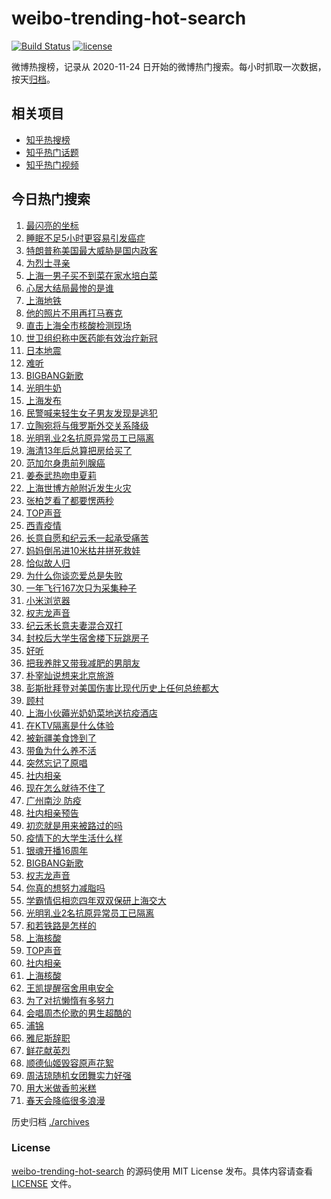 # weibo-trending-hot-search

[![Build Status](https://github.com/justjavac/weibo-trending-hot-search/workflows/ci/badge.svg?branch=master)](https://github.com/justjavac/weibo-trending-hot-search/actions)
[![license](https://img.shields.io/github/license/justjavac/weibo-trending-hot-search)](https://github.com/justjavac/weibo-trending-hot-search/blob/master/LICENSE)

微博热搜榜，记录从 2020-11-24 日开始的微博热门搜索。每小时抓取一次数据，按天[归档](./archives)。

## 相关项目

- [知乎热搜榜](https://github.com/justjavac/zhihu-trending-top-search)
- [知乎热门话题](https://github.com/justjavac/zhihu-trending-hot-questions)
- [知乎热门视频](https://github.com/justjavac/zhihu-trending-hot-video)

## 今日热门搜索

<!-- BEGIN -->
<!-- 最后更新时间 Tue Apr 05 2022 06:16:08 GMT+0800 (China Standard Time) -->

1. [最闪亮的坐标](https://s.weibo.com//weibo?q=%23%E6%9C%80%E9%97%AA%E4%BA%AE%E7%9A%84%E5%9D%90%E6%A0%87%23&Refer=new_time)
1. [睡眠不足5小时更容易引发癌症](https://s.weibo.com//weibo?q=%23%E7%9D%A1%E7%9C%A0%E4%B8%8D%E8%B6%B35%E5%B0%8F%E6%97%B6%E6%9B%B4%E5%AE%B9%E6%98%93%E5%BC%95%E5%8F%91%E7%99%8C%E7%97%87%23&Refer=top)
1. [特朗普称美国最大威胁是国内政客](https://s.weibo.com//weibo?q=%23%E7%89%B9%E6%9C%97%E6%99%AE%E7%A7%B0%E7%BE%8E%E5%9B%BD%E6%9C%80%E5%A4%A7%E5%A8%81%E8%83%81%E6%98%AF%E5%9B%BD%E5%86%85%E6%94%BF%E5%AE%A2%23&Refer=top)
1. [为烈士寻亲](https://s.weibo.com//weibo?q=%23%E4%B8%BA%E7%83%88%E5%A3%AB%E5%AF%BB%E4%BA%B2%23&Refer=top)
1. [上海一男子买不到菜在家水培白菜](https://s.weibo.com//weibo?q=%23%E4%B8%8A%E6%B5%B7%E4%B8%80%E7%94%B7%E5%AD%90%E4%B9%B0%E4%B8%8D%E5%88%B0%E8%8F%9C%E5%9C%A8%E5%AE%B6%E6%B0%B4%E5%9F%B9%E7%99%BD%E8%8F%9C%23&Refer=top)
1. [心居大结局最惨的是谁](https://s.weibo.com//weibo?q=%23%E5%BF%83%E5%B1%85%E5%A4%A7%E7%BB%93%E5%B1%80%E6%9C%80%E6%83%A8%E7%9A%84%E6%98%AF%E8%B0%81%23&Refer=top)
1. [上海地铁](https://s.weibo.com//weibo?q=%23%E4%B8%8A%E6%B5%B7%E5%9C%B0%E9%93%81%23&Refer=top)
1. [他的照片不用再打马赛克](https://s.weibo.com//weibo?q=%23%E4%BB%96%E7%9A%84%E7%85%A7%E7%89%87%E4%B8%8D%E7%94%A8%E5%86%8D%E6%89%93%E9%A9%AC%E8%B5%9B%E5%85%8B%23&Refer=top)
1. [直击上海全市核酸检测现场](https://s.weibo.com//weibo?q=%23%E7%9B%B4%E5%87%BB%E4%B8%8A%E6%B5%B7%E5%85%A8%E5%B8%82%E6%A0%B8%E9%85%B8%E6%A3%80%E6%B5%8B%E7%8E%B0%E5%9C%BA%23&Refer=top)
1. [世卫组织称中医药能有效治疗新冠](https://s.weibo.com//weibo?q=%23%E4%B8%96%E5%8D%AB%E7%BB%84%E7%BB%87%E7%A7%B0%E4%B8%AD%E5%8C%BB%E8%8D%AF%E8%83%BD%E6%9C%89%E6%95%88%E6%B2%BB%E7%96%97%E6%96%B0%E5%86%A0%23&Refer=top)
1. [日本地震](https://s.weibo.com//weibo?q=%E6%97%A5%E6%9C%AC%E5%9C%B0%E9%9C%87&Refer=top)
1. [难听](https://s.weibo.com//weibo?q=%E9%9A%BE%E5%90%AC&Refer=top)
1. [BIGBANG新歌](https://s.weibo.com//weibo?q=%23BIGBANG%E6%96%B0%E6%AD%8C%23&Refer=top)
1. [光明牛奶](https://s.weibo.com//weibo?q=%23%E5%85%89%E6%98%8E%E7%89%9B%E5%A5%B6%23&Refer=top)
1. [上海发布](https://s.weibo.com//weibo?q=%E4%B8%8A%E6%B5%B7%E5%8F%91%E5%B8%83&Refer=top)
1. [民警喊来轻生女子男友发现是逃犯](https://s.weibo.com//weibo?q=%23%E6%B0%91%E8%AD%A6%E5%96%8A%E6%9D%A5%E8%BD%BB%E7%94%9F%E5%A5%B3%E5%AD%90%E7%94%B7%E5%8F%8B%E5%8F%91%E7%8E%B0%E6%98%AF%E9%80%83%E7%8A%AF%23&Refer=top)
1. [立陶宛将与俄罗斯外交关系降级](https://s.weibo.com//weibo?q=%23%E7%AB%8B%E9%99%B6%E5%AE%9B%E5%B0%86%E4%B8%8E%E4%BF%84%E7%BD%97%E6%96%AF%E5%A4%96%E4%BA%A4%E5%85%B3%E7%B3%BB%E9%99%8D%E7%BA%A7%23&Refer=top)
1. [光明乳业2名抗原异常员工已隔离](https://s.weibo.com//weibo?q=%E5%85%89%E6%98%8E%E4%B9%B3%E4%B8%9A2%E5%90%8D%E6%8A%97%E5%8E%9F%E5%BC%82%E5%B8%B8%E5%91%98%E5%B7%A5%E5%B7%B2%E9%9A%94%E7%A6%BB&Refer=top)
1. [海清13年后总算把房给买了](https://s.weibo.com//weibo?q=%23%E6%B5%B7%E6%B8%8513%E5%B9%B4%E5%90%8E%E6%80%BB%E7%AE%97%E6%8A%8A%E6%88%BF%E7%BB%99%E4%B9%B0%E4%BA%86%23&Refer=top)
1. [范加尔身患前列腺癌](https://s.weibo.com//weibo?q=%23%E8%8C%83%E5%8A%A0%E5%B0%94%E8%BA%AB%E6%82%A3%E5%89%8D%E5%88%97%E8%85%BA%E7%99%8C%23&Refer=top)
1. [姜泰武热吻申夏莉](https://s.weibo.com//weibo?q=%23%E5%A7%9C%E6%B3%B0%E6%AD%A6%E7%83%AD%E5%90%BB%E7%94%B3%E5%A4%8F%E8%8E%89%23&Refer=top)
1. [上海世博方舱附近发生火灾](https://s.weibo.com//weibo?q=%23%E4%B8%8A%E6%B5%B7%E4%B8%96%E5%8D%9A%E6%96%B9%E8%88%B1%E9%99%84%E8%BF%91%E5%8F%91%E7%94%9F%E7%81%AB%E7%81%BE%23&Refer=top)
1. [张柏芝看了都要愣两秒](https://s.weibo.com//weibo?q=%23%E5%BC%A0%E6%9F%8F%E8%8A%9D%E7%9C%8B%E4%BA%86%E9%83%BD%E8%A6%81%E6%84%A3%E4%B8%A4%E7%A7%92%23&Refer=top)
1. [TOP声音](https://s.weibo.com//weibo?q=%23TOP%E5%A3%B0%E9%9F%B3%23&Refer=top)
1. [西青疫情](https://s.weibo.com//weibo?q=%E8%A5%BF%E9%9D%92%E7%96%AB%E6%83%85&Refer=top)
1. [长意自愿和纪云禾一起承受痛苦](https://s.weibo.com//weibo?q=%23%E9%95%BF%E6%84%8F%E8%87%AA%E6%84%BF%E5%92%8C%E7%BA%AA%E4%BA%91%E7%A6%BE%E4%B8%80%E8%B5%B7%E6%89%BF%E5%8F%97%E7%97%9B%E8%8B%A6%23&Refer=top)
1. [妈妈倒吊进10米枯井拼死救娃](https://s.weibo.com//weibo?q=%23%E5%A6%88%E5%A6%88%E5%80%92%E5%90%8A%E8%BF%9B10%E7%B1%B3%E6%9E%AF%E4%BA%95%E6%8B%BC%E6%AD%BB%E6%95%91%E5%A8%83%23&Refer=top)
1. [恰似故人归](https://s.weibo.com//weibo?q=%23%E6%81%B0%E4%BC%BC%E6%95%85%E4%BA%BA%E5%BD%92%23&Refer=top)
1. [为什么你谈恋爱总是失败](https://s.weibo.com//weibo?q=%23%E4%B8%BA%E4%BB%80%E4%B9%88%E4%BD%A0%E8%B0%88%E6%81%8B%E7%88%B1%E6%80%BB%E6%98%AF%E5%A4%B1%E8%B4%A5%23&Refer=top)
1. [一年飞行167次只为采集种子](https://s.weibo.com//weibo?q=%23%E4%B8%80%E5%B9%B4%E9%A3%9E%E8%A1%8C167%E6%AC%A1%E5%8F%AA%E4%B8%BA%E9%87%87%E9%9B%86%E7%A7%8D%E5%AD%90%23&Refer=top)
1. [小米浏览器](https://s.weibo.com//weibo?q=%E5%B0%8F%E7%B1%B3%E6%B5%8F%E8%A7%88%E5%99%A8&Refer=top)
1. [权志龙声音](https://s.weibo.com//weibo?q=%23%E6%9D%83%E5%BF%97%E9%BE%99%E5%A3%B0%E9%9F%B3%23&Refer=top)
1. [纪云禾长意夫妻混合双打](https://s.weibo.com//weibo?q=%23%E7%BA%AA%E4%BA%91%E7%A6%BE%E9%95%BF%E6%84%8F%E5%A4%AB%E5%A6%BB%E6%B7%B7%E5%90%88%E5%8F%8C%E6%89%93%23&Refer=top)
1. [封校后大学生宿舍楼下玩跳房子](https://s.weibo.com//weibo?q=%23%E5%B0%81%E6%A0%A1%E5%90%8E%E5%A4%A7%E5%AD%A6%E7%94%9F%E5%AE%BF%E8%88%8D%E6%A5%BC%E4%B8%8B%E7%8E%A9%E8%B7%B3%E6%88%BF%E5%AD%90%23&Refer=top)
1. [好听](https://s.weibo.com//weibo?q=%E5%A5%BD%E5%90%AC&Refer=top)
1. [把我养胖又带我减肥的男朋友](https://s.weibo.com//weibo?q=%23%E6%8A%8A%E6%88%91%E5%85%BB%E8%83%96%E5%8F%88%E5%B8%A6%E6%88%91%E5%87%8F%E8%82%A5%E7%9A%84%E7%94%B7%E6%9C%8B%E5%8F%8B%23&Refer=top)
1. [朴宰灿说想来北京旅游](https://s.weibo.com//weibo?q=%23%E6%9C%B4%E5%AE%B0%E7%81%BF%E8%AF%B4%E6%83%B3%E6%9D%A5%E5%8C%97%E4%BA%AC%E6%97%85%E6%B8%B8%23&Refer=top)
1. [彭斯批拜登对美国伤害比现代历史上任何总统都大](https://s.weibo.com//weibo?q=%23%E5%BD%AD%E6%96%AF%E6%89%B9%E6%8B%9C%E7%99%BB%E5%AF%B9%E7%BE%8E%E5%9B%BD%E4%BC%A4%E5%AE%B3%E6%AF%94%E7%8E%B0%E4%BB%A3%E5%8E%86%E5%8F%B2%E4%B8%8A%E4%BB%BB%E4%BD%95%E6%80%BB%E7%BB%9F%E9%83%BD%E5%A4%A7%23&Refer=top)
1. [顾村](https://s.weibo.com//weibo?q=%E9%A1%BE%E6%9D%91&Refer=top)
1. [上海小伙薅光奶奶菜地送抗疫酒店](https://s.weibo.com//weibo?q=%23%E4%B8%8A%E6%B5%B7%E5%B0%8F%E4%BC%99%E8%96%85%E5%85%89%E5%A5%B6%E5%A5%B6%E8%8F%9C%E5%9C%B0%E9%80%81%E6%8A%97%E7%96%AB%E9%85%92%E5%BA%97%23&Refer=top)
1. [在KTV隔离是什么体验](https://s.weibo.com//weibo?q=%23%E5%9C%A8KTV%E9%9A%94%E7%A6%BB%E6%98%AF%E4%BB%80%E4%B9%88%E4%BD%93%E9%AA%8C%23&Refer=top)
1. [被新疆美食馋到了](https://s.weibo.com//weibo?q=%23%E8%A2%AB%E6%96%B0%E7%96%86%E7%BE%8E%E9%A3%9F%E9%A6%8B%E5%88%B0%E4%BA%86%23&Refer=top)
1. [带鱼为什么养不活](https://s.weibo.com//weibo?q=%23%E5%B8%A6%E9%B1%BC%E4%B8%BA%E4%BB%80%E4%B9%88%E5%85%BB%E4%B8%8D%E6%B4%BB%23&Refer=top)
1. [突然忘记了原唱](https://s.weibo.com//weibo?q=%23%E7%AA%81%E7%84%B6%E5%BF%98%E8%AE%B0%E4%BA%86%E5%8E%9F%E5%94%B1%23&Refer=top)
1. [社内相亲](https://s.weibo.com//weibo?q=%E7%A4%BE%E5%86%85%E7%9B%B8%E4%BA%B2&Refer=top)
1. [现在怎么就待不住了](https://s.weibo.com//weibo?q=%23%E7%8E%B0%E5%9C%A8%E6%80%8E%E4%B9%88%E5%B0%B1%E5%BE%85%E4%B8%8D%E4%BD%8F%E4%BA%86%23&Refer=top)
1. [广州南沙 防疫](https://s.weibo.com//weibo?q=%E5%B9%BF%E5%B7%9E%E5%8D%97%E6%B2%99%20%E9%98%B2%E7%96%AB&Refer=top)
1. [社内相亲预告](https://s.weibo.com//weibo?q=%23%E7%A4%BE%E5%86%85%E7%9B%B8%E4%BA%B2%E9%A2%84%E5%91%8A%23&Refer=top)
1. [初恋就是用来被路过的吗](https://s.weibo.com//weibo?q=%23%E5%88%9D%E6%81%8B%E5%B0%B1%E6%98%AF%E7%94%A8%E6%9D%A5%E8%A2%AB%E8%B7%AF%E8%BF%87%E7%9A%84%E5%90%97%23&Refer=top)
1. [疫情下的大学生活什么样](https://s.weibo.com//weibo?q=%23%E7%96%AB%E6%83%85%E4%B8%8B%E7%9A%84%E5%A4%A7%E5%AD%A6%E7%94%9F%E6%B4%BB%E4%BB%80%E4%B9%88%E6%A0%B7%23&Refer=top)
1. [银魂开播16周年](https://s.weibo.com//weibo?q=%23%E9%93%B6%E9%AD%82%E5%BC%80%E6%92%AD16%E5%91%A8%E5%B9%B4%23&Refer=top)
1. [BIGBANG新歌](https://s.weibo.com//weibo?q=BIGBANG%E6%96%B0%E6%AD%8C&Refer=top)
1. [权志龙声音](https://s.weibo.com//weibo?q=%E6%9D%83%E5%BF%97%E9%BE%99%E5%A3%B0%E9%9F%B3&Refer=top)
1. [你真的想努力减脂吗](https://s.weibo.com//weibo?q=%23%E4%BD%A0%E7%9C%9F%E7%9A%84%E6%83%B3%E5%8A%AA%E5%8A%9B%E5%87%8F%E8%84%82%E5%90%97%23&Refer=top)
1. [学霸情侣相恋四年双双保研上海交大](https://s.weibo.com//weibo?q=%23%E5%AD%A6%E9%9C%B8%E6%83%85%E4%BE%A3%E7%9B%B8%E6%81%8B%E5%9B%9B%E5%B9%B4%E5%8F%8C%E5%8F%8C%E4%BF%9D%E7%A0%94%E4%B8%8A%E6%B5%B7%E4%BA%A4%E5%A4%A7%23&Refer=top)
1. [光明乳业2名抗原异常员工已隔离](https://s.weibo.com//weibo?q=%23%E5%85%89%E6%98%8E%E4%B9%B3%E4%B8%9A2%E5%90%8D%E6%8A%97%E5%8E%9F%E5%BC%82%E5%B8%B8%E5%91%98%E5%B7%A5%E5%B7%B2%E9%9A%94%E7%A6%BB%23&Refer=top)
1. [和若铁路是怎样的](https://s.weibo.com//weibo?q=%23%E5%92%8C%E8%8B%A5%E9%93%81%E8%B7%AF%E6%98%AF%E6%80%8E%E6%A0%B7%E7%9A%84%23&Refer=top)
1. [上海核酸](https://s.weibo.com//weibo?q=%E4%B8%8A%E6%B5%B7%E6%A0%B8%E9%85%B8&Refer=top)
1. [TOP声音](https://s.weibo.com//weibo?q=TOP%E5%A3%B0%E9%9F%B3&Refer=top)
1. [社内相亲](https://s.weibo.com//weibo?q=%23%E7%A4%BE%E5%86%85%E7%9B%B8%E4%BA%B2%23&Refer=top)
1. [上海核酸](https://s.weibo.com//weibo?q=%23%E4%B8%8A%E6%B5%B7%E6%A0%B8%E9%85%B8%23&Refer=top)
1. [王凯提醒宿舍用电安全](https://s.weibo.com//weibo?q=%23%E7%8E%8B%E5%87%AF%E6%8F%90%E9%86%92%E5%AE%BF%E8%88%8D%E7%94%A8%E7%94%B5%E5%AE%89%E5%85%A8%23&Refer=top)
1. [为了对抗懒惰有多努力](https://s.weibo.com//weibo?q=%23%E4%B8%BA%E4%BA%86%E5%AF%B9%E6%8A%97%E6%87%92%E6%83%B0%E6%9C%89%E5%A4%9A%E5%8A%AA%E5%8A%9B%23&Refer=top)
1. [会唱周杰伦歌的男生超酷的](https://s.weibo.com//weibo?q=%23%E4%BC%9A%E5%94%B1%E5%91%A8%E6%9D%B0%E4%BC%A6%E6%AD%8C%E7%9A%84%E7%94%B7%E7%94%9F%E8%B6%85%E9%85%B7%E7%9A%84%23&Refer=top)
1. [浦锦](https://s.weibo.com//weibo?q=%E6%B5%A6%E9%94%A6&Refer=top)
1. [雅尼斯辞职](https://s.weibo.com//weibo?q=%23%E9%9B%85%E5%B0%BC%E6%96%AF%E8%BE%9E%E8%81%8C%23&Refer=top)
1. [鲜花献英烈](https://s.weibo.com//weibo?q=%23%E9%B2%9C%E8%8A%B1%E7%8C%AE%E8%8B%B1%E7%83%88%23&Refer=new_time)
1. [顺德仙姬毁容原声花絮](https://s.weibo.com//weibo?q=%23%E9%A1%BA%E5%BE%B7%E4%BB%99%E5%A7%AC%E6%AF%81%E5%AE%B9%E5%8E%9F%E5%A3%B0%E8%8A%B1%E7%B5%AE%23&Refer=top)
1. [周洁琼随机女团舞实力好强](https://s.weibo.com//weibo?q=%23%E5%91%A8%E6%B4%81%E7%90%BC%E9%9A%8F%E6%9C%BA%E5%A5%B3%E5%9B%A2%E8%88%9E%E5%AE%9E%E5%8A%9B%E5%A5%BD%E5%BC%BA%23&Refer=top)
1. [用大米做香煎米糕](https://s.weibo.com//weibo?q=%23%E7%94%A8%E5%A4%A7%E7%B1%B3%E5%81%9A%E9%A6%99%E7%85%8E%E7%B1%B3%E7%B3%95%23&Refer=top)
1. [春天会降临很多浪漫](https://s.weibo.com//weibo?q=%23%E6%98%A5%E5%A4%A9%E4%BC%9A%E9%99%8D%E4%B8%B4%E5%BE%88%E5%A4%9A%E6%B5%AA%E6%BC%AB%23&Refer=top)

<!-- END -->

历史归档 [./archives](./archives)

### License

[weibo-trending-hot-search](https://github.com/justjavac/weibo-trending-hot-search)
的源码使用 MIT License 发布。具体内容请查看 [LICENSE](./LICENSE) 文件。
